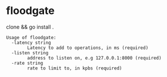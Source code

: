 # floodgate

clone && go install .

```
Usage of floodgate:
  -latency string
    	Latency to add to operations, in ms (required)
  -listen string
    	address to listen on, e.g 127.0.0.1:8000 (required)
  -rate string
    	rate to limit to, in kpbs (required)
```
